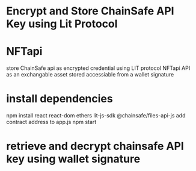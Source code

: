 # Encrypt and Store ChainSafe API Key using Lit Protocol
# NFTapi
store ChainSafe api as encrypted credential using LIT protocol
NFTapi API as an exchangable asset stored accessiable from a wallet signature

# install dependencies
npm install react react-dom ethers lit-js-sdk @chainsafe/files-api-js
add contract address to app.js
npm start

# retrieve and decrypt chainsafe API key using wallet signature


